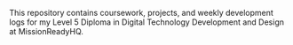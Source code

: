 This repository contains coursework, projects, and weekly development logs for my Level 5 Diploma in Digital Technology Development and Design at MissionReadyHQ.
